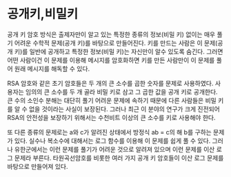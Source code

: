 # 공개키,비밀키
공개 키 암호 방식은 출제자만이 알고 있는 특정한 종류의 정보(비밀 키) 없이는 매우 풀기 어려운 수학적 문제(공개 키)를 바탕으로 만들어진다. 키를 만드는 사람은 이 문제(공개 키)를 일반에 공개하고 특정한 정보(비밀 키)는 자신만이 알수 있도록 숨긴다. 그러면 어떤 사람이건 이 문제를 이용해 메시지를 암호화하면 키를 만든 사람만이 이 문제를 풀어 원래 메시지를 해독할 수 있다.

RSA 암호와 같은 초기 암호들은 두 개의 큰 소수를 곱한 숫자를 문제로 사용하였다. 사용자는 임의의 큰 소수를 두 개 골라 비밀 키로 삼고 그 곱한 값을 공개 키로 공개한다. 큰 수의 소인수 분해는 대단히 풀기 어려운 문제에 속하기 때문에 다른 사람들은 비밀 키를 알 수 없을 것이라는 사실이 보장된다. 그러나 최근 이 분야의 연구가 크게 진전되어 RSA의 안전성을 보장하기 위해서는 수천비트 이상의 큰 소수를 키로 사용해야 한다.

또 다른 종류의 문제로는 a와 c가 알려진 상태에서 방정식 ab = c의 해 b를 구하는 문제가 있다. 실수나 복소수에 대해서는 로그 함수를 이용해 이 문제를 쉽게 풀 수 있다. 그러나 유한군에서는 이런 문제를 풀기가 어려운 것으로 알려져 있으며 이런 문제를 이산 로그 문제라 부른다. 타원곡선암호를 비롯한 여러 가지 공개 키 암호들이 이산 로그 문제를 바탕으로 만들어져 있다.